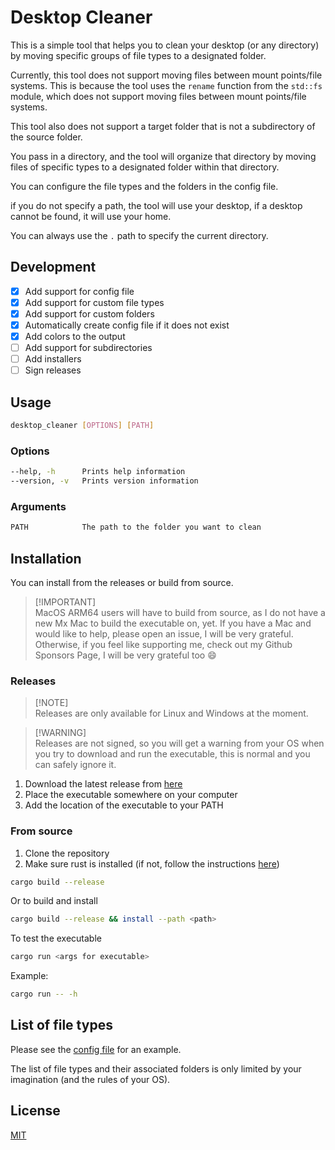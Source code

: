 # Desktop Cleaner

This is a simple tool that helps you to clean your desktop (or any directory) by moving specific groups of file types to a designated folder.

Currently, this tool does not support moving files between mount points/file systems. This is because the tool uses the `rename` function from the `std::fs` module, which does not support moving files between mount points/file systems.

This tool also does not support a target folder that is not a subdirectory of the source folder.

You pass in a directory, and the tool will organize that directory by moving files of specific types to a designated folder within that directory.

You can configure the file types and the folders in the config file.

if you do not specify a path, the tool will use your desktop, if a desktop cannot be found, it will use your home.

You can always use the `.` path to specify the current directory.

## Development

- [x] Add support for config file
- [x] Add support for custom file types
- [x] Add support for custom folders
- [x] Automatically create config file if it does not exist
- [x] Add colors to the output
- [ ] Add support for subdirectories
- [ ] Add installers
- [ ] Sign releases

## Usage

```bash
desktop_cleaner [OPTIONS] [PATH]
```

### Options

```bash
--help, -h      Prints help information
--version, -v   Prints version information
```

### Arguments

```bash
PATH            The path to the folder you want to clean
```

## Installation

You can install from the releases or build from source.

> [!IMPORTANT]\
> MacOS ARM64 users will have to build from source, as I do not have a new Mx Mac to build the executable on, yet.
> If you have a Mac and would like to help, please open an issue, I will be very grateful.
> Otherwise, if you feel like supporting me, check out my Github Sponsors Page, I will be very grateful too :smile:

### Releases

> [!NOTE]\
> Releases are only available for Linux and Windows at the moment.

> [!WARNING]\
> Releases are not signed, so you will get a warning from your OS when you try to download and run the executable, this is normal and you can safely ignore it.

1. Download the latest release from [here](https://github.com/ZanzyTHEbar/Desktop-Cleaner/releases)
2. Place the executable somewhere on your computer
3. Add the location of the executable to your PATH

### From source

1. Clone the repository
2. Make sure rust is installed (if not, follow the instructions [here](https://www.rust-lang.org/tools/install))

```bash
cargo build --release
```

Or to build and install

```bash
cargo build --release && install --path <path>
```

To test the executable

```bash
cargo run <args for executable>
```

Example:

```bash
cargo run -- -h
```

## List of file types

Please see the [config file](/docs/.desktop_cleaner.toml) for an example.

The list of file types and their associated folders is only limited by your imagination (and the rules of your OS).

## License

[MIT](/LICENSE)
